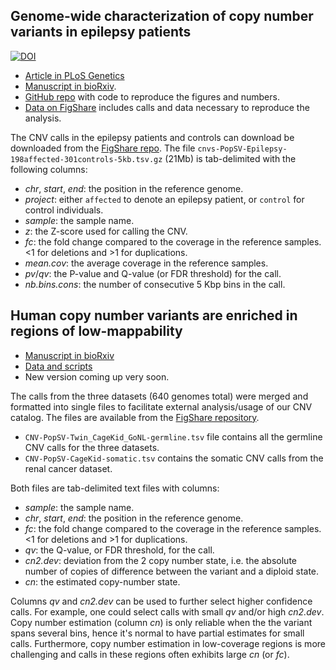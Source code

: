 ## Genome-wide characterization of copy number variants in epilepsy patients

[![DOI](https://zenodo.org/badge/DOI/10.5281/zenodo.1002893.svg)](https://doi.org/10.5281/zenodo.1002893)

+ [Article in PLoS Genetics](http://journals.plos.org/plosgenetics/article?id=10.1371/journal.pgen.1007285)
+ [Manuscript in bioRxiv](https://www.biorxiv.org/content/early/2018/03/05/199224).
+ [GitHub repo](https://github.com/jmonlong/epipopsv) with code to reproduce the figures and numbers.
+ [Data on FigShare](https://figshare.com/s/20dfdedcc4718e465185) includes calls and data necessary to reproduce the analysis.

The CNV calls in the epilepsy patients and controls can download be downloaded from the [FigShare repo](https://figshare.com/s/20dfdedcc4718e465185). The file `cnvs-PopSV-Epilepsy-198affected-301controls-5kb.tsv.gz` (21Mb) is tab-delimited with the following columns:

+ *chr*, *start*, *end*: the position in the reference genome.
+ *project*: either `affected` to denote an epilepsy patient, or `control` for control individuals.
+ *sample*: the sample name.
+ *z*: the Z-score used for calling the CNV.
+ *fc*: the fold change compared to the coverage in the reference samples. <1 for deletions and >1 for duplications.
+ *mean.cov*: the average coverage in the reference samples. 
+ *pv*/*qv*: the P-value and Q-value (or FDR threshold) for the call.
+ *nb.bins.cons*: the number of consecutive 5 Kbp bins in the call.


## Human copy number variants are enriched in regions of low-mappability

+ [Manuscript in bioRxiv](https://www.biorxiv.org/content/early/2018/02/20/034165)
+ [Data and scripts](https://figshare.com/s/8fd3007ebb0fbad09b6d)
+ New version coming up very soon.

The calls from the three datasets (640 genomes total) were merged and formatted into single files to facilitate external analysis/usage of our CNV catalog. The files are available from the [FigShare repository](https://figshare.com/s/8fd3007ebb0fbad09b6d).

- `CNV-PopSV-Twin_CageKid_GoNL-germline.tsv` file contains all the germline CNV calls for the three datasets.
- `CNV-PopSV-CageKid-somatic.tsv` contains the somatic CNV calls from the renal cancer dataset.

Both files are tab-delimited text files with columns:

+ *sample*: the sample name.
+ *chr*, *start*, *end*: the position in the reference genome.
+ *fc*: the fold change compared to the coverage in the reference samples. <1 for deletions and >1 for duplications.
+ *qv*: the Q-value, or FDR threshold, for the call.
+ *cn2.dev*: deviation from the 2 copy number state, i.e. the absolute number of copies of difference between the variant and a diploid state.
+ *cn*: the estimated copy-number state.

Columns *qv* and *cn2.dev* can be used to further select higher confidence calls. For example, one could select calls with small *qv* and/or high *cn2.dev*. Copy number estimation (column *cn*) is only reliable when the the variant spans several bins, hence it's normal to have partial estimates for small calls. Furthermore, copy number estimation in low-coverage regions is more challenging and calls in these regions often exhibits large *cn* (or *fc*).


